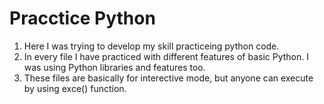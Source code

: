 # Pracctice Python
1. Here I was trying to develop my skill practiceing python code.
2. In every file I have practiced with different features of basic Python. I was using Python libraries and features too.
3. These files are basically for interective mode, but anyone can execute by using exce() function.
